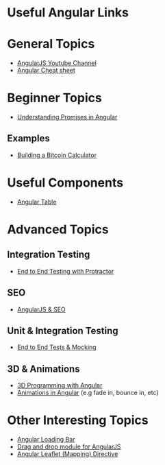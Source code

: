 Useful Angular Links
====

# General Topics
* [AngularJS Youtube Channel](http://www.youtube.com/channel/UCbn1OgGei-DV7aSRo_HaAiw)
* [Angular Cheat sheet](http://www.cheatography.com/proloser/cheat-sheets/angularjs/?utm_content=buffer4b85c&utm_medium=social&utm_source=twitter.com&utm_campaign=buffer)

# Beginner Topics
* [Understanding Promises in Angular](http://www.tweetganic.com/a/217096)

## Examples ##
* [Building a Bitcoin Calculator](https://github.com/mjhea0/thinkful-angular)


# Useful Components
* [Angular Table](http://www.tweetganic.com/a/224928)

# Advanced Topics
## Integration Testing
* [End to End Testing with Protractor](http://ramonvictor.github.io/protractor/slides)
## SEO
* [AngularJS & SEO](http://www.yearofmoo.com/2012/11/angularjs-and-seo.html)

## Unit & Integration Testing
* [End to End Tests & Mocking](http://lostechies.com/gabrielschenker/2014/04/21/angularjspart-15-end-to-end-tests-and-mocking)

## 3D & Animations
* [3D Programming with Angular](https://github.com/frozonfreak/html_angular_threejs)
* [Animations in Angular](http://hendrixer.github.io/) (e.g fade in, bounce in, etc)

# Other Interesting Topics
* [Angular Loading Bar](http://chieffancypants.github.io/angular-loading-bar/?utm_content=buffer1b9ed&utm_medium=social&utm_source=twitter.com&utm_campaign=buffer)
* [Drag and drop module for AngularJS](http://ngmodules.org/modules/ngDraggable?utm_content=bufferfd72a&utm_medium=social&utm_source=twitter.com&utm_campaign=buffer)
* [Angular Leaflet (Mapping) Directive](http://tombatossals.github.io/angular-leaflet-directive)
